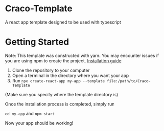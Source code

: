 # Craco-Template
A react app template designed to be used with typescript

# Getting Started

Note: This template was constructed with yarn. You may encounter issues if you
are using npm to create the project. [Installation guide](https://classic.yarnpkg.com/lang/en/docs/install/#windows-stable)

1. Clone the repository to your computer
2. Open a terminal in the directory where you want your app
3. Run `npx create-react-app my-app --template file:/path/to/Craco-Template`

(Make sure you specify where the template directory is)

Once the installation process is completed, simply run

`cd my-app`
and
`npm start`

Now your app should be working!
